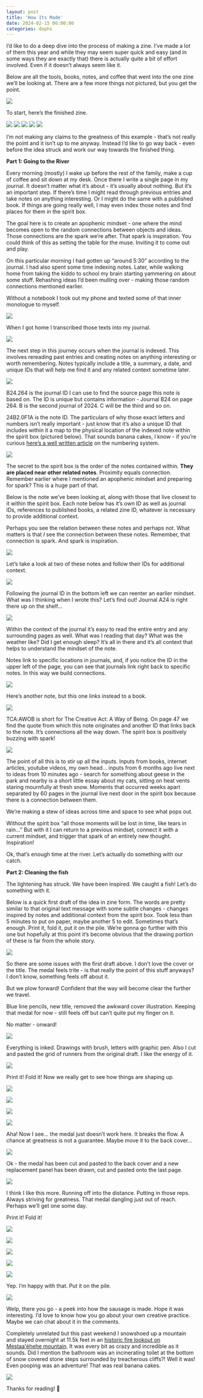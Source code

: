 ```yaml
---
layout: post
title: 'How Its Made'
date: 2024-02-15 06:00:00
categories: dophs
---
```


I’d like to do a deep dive into the process of making a zine. I’ve made a lot of them this year and while they may seem super quick and easy (and in some ways they are exactly that) there is actually quite a bit of effort involved. Even if it doesn’t always seem like it.

Below are all the tools, books, notes, and coffee that went into the one zine we’ll be looking at. There are a few more things not pictured, but you get the point.


![](https://substack-post-media.s3.amazonaws.com/public/images/782d445b-a35d-4100-ac50-30e89745a044_1500x1125.jpeg)



To start, here’s the finished zine.


![](https://substack-post-media.s3.amazonaws.com/public/images/c3be2a68-d841-4f29-b726-50e983d7768c_1500x1232.jpeg)
![](https://substack-post-media.s3.amazonaws.com/public/images/5aed8f01-dc13-4378-8555-77145ce144cb_1500x1209.jpeg)
![](https://substack-post-media.s3.amazonaws.com/public/images/2c98a9b3-f71c-49c4-826f-b914809e29f2_1500x1192.jpeg)
![](https://substack-post-media.s3.amazonaws.com/public/images/a04edce6-db9f-4dc5-9bab-2f15907ac110_1500x1240.jpeg)
![](https://substack-post-media.s3.amazonaws.com/public/images/7a64d5c7-8d4c-49e7-b3d4-ec304a671441_1500x1236.jpeg)

I’m not making any claims to the greatness of this example - that’s not really the point and it isn’t up to me anyway. Instead I’d like to go way back - even before the idea struck and work our way towards the finished thing.


**Part 1: Going to the River**

Every morning (mostly) I wake up before the rest of the family, make a cup of coffee and sit down at my desk. Once there I write a single page in my journal. It doesn’t matter what it’s about - it’s usually about nothing. But it’s an important step. If there’s time I might read through previous entries and take notes on anything interesting. Or I might do the same with a published book. If things are going really well, I may even index those notes and find places for them in the spirit box.

The goal here is to create an apophenic mindset - one where the mind becomes open to the random connections between objects and ideas. Those connections are the spark we’re after. That spark is inspiration. You could think of this as setting the table for the muse. Inviting it to come out and play.

On this particular morning I had gotten up “around 5:30” according to the journal. I had also spent some time indexing notes. Later, while walking home from taking the kiddo to school my brain starting yammering on about some stuff. Rehashing ideas I’d been mulling over - making those random connections mentioned earlier.

Without a notebook I took out my phone and texted some of that inner monologue to myself.


![](https://substack-post-media.s3.amazonaws.com/public/images/8d9d4cee-b5e7-4f08-9df6-8ab27c1e65fb_1125x2060.jpeg)

When I got home I transcribed those texts into my journal.


![](https://substack-post-media.s3.amazonaws.com/public/images/879ff400-c362-41c3-8c53-7edec613a6fa_1500x1992.jpeg)

The next step in this journey occurs when the journal is indexed. This involves rereading past entries and creating notes on anything interesting or worth remembering. Notes typically include a title, a summary, a date, and unique IDs that will help me find it and any related context sometime later.


![](https://substack-post-media.s3.amazonaws.com/public/images/578ee2f3-1512-47e7-9712-eb63f79cf348_1500x1166.jpeg)

B24.264 is the journal ID I can use to find the source page this note is based on. The ID is unique but contains information - Journal B24 on page 264. B is the second journal of 2024. C will be the third and so on.

24B2.0F1A is the note ID. The particulars of why those exact letters and numbers isn’t really important - just know that it’s also a unique ID that includes within it a map to the physical location of the indexed note within the spirit box (pictured below). That sounds banana cakes, I know - if you’re curious [here’s a well written article](https://writing.bobdoto.computer/how-to-use-folgezettel-in-your-zettelkasten-everything-you-need-to-know-to-get-started/) on the numbering system.


![](https://substack-post-media.s3.amazonaws.com/public/images/42843d7a-9adc-4ab6-a3af-2b10a318fb4e_1500x1542.jpeg)

The secret to the spirit box is the order of the notes contained within. **They are placed near other related notes**. Proximity equals connection. Remember earlier where I mentioned an apophenic mindset and preparing for spark? This is a huge part of that.

Below is the note we’ve been looking at, along with those that live closest to it within the spirit box. Each note below has it’s own ID as well as journal IDs, references to published books, a related zine ID, whatever is necessary to provide additional context.

Perhaps you see the relation between these notes and perhaps not. What matters is that _I_ see the connection between these notes. Remember, that connection is spark. And spark is inspiration.


![](https://substack-post-media.s3.amazonaws.com/public/images/3c2ae093-643d-4beb-96ad-6ffd6ab008c4_1500x1405.jpeg)

Let’s take a look at two of these notes and follow their IDs for additional context.


![](https://substack-post-media.s3.amazonaws.com/public/images/9d88281a-2768-4c0b-968b-01eecb852c8b_1500x1184.jpeg)


Following the journal ID in the bottom left we can reenter an earlier mindset. What was I thinking when I wrote this? Let’s find out! Journal A24 is right there up on the shelf…

![](https://substack-post-media.s3.amazonaws.com/public/images/22389b64-b235-4686-983a-8e9d0575d293_1500x1125.jpeg)


Within the context of the journal it’s easy to read the entire entry and any surrounding pages as well. What was I reading that day? What was the weather like? Did I get enough sleep? It’s all in there and it’s all context that helps to understand the mindset of the note.

Notes link to specific locations in journals, and, if you notice the ID in the upper left of the page, you can see that journals link right back to specific notes. In this way we build connections.

![](https://substack-post-media.s3.amazonaws.com/public/images/0ef5eb13-3eca-4de4-bce2-b476b4ac366b_1500x1992.jpeg)

Here’s another note, but this one links instead to a book.

![](https://substack-post-media.s3.amazonaws.com/public/images/ae0da61c-bafb-431c-be6e-d9505220a4a2_1500x1170.jpeg)

TCA:AWOB is short for The Creative Act: A Way of Being. On page 47 we find the quote from which this note originates and another ID that links back to the note. It’s connections all the way down. The spirit box is positively buzzing with spark!

![](https://substack-post-media.s3.amazonaws.com/public/images/fd70b799-46bd-4864-8c64-1255f80e7c22_1500x2168.jpeg)

The point of all this is to stir up all the inputs. Inputs from books, internet articles, youtube videos, my own head… inputs from 6 months ago live next to ideas from 10 minutes ago - search for something about geese in the park and nearby is a short little essay about my cats, sitting on heat vents staring mournfully at fresh snow. Moments that occurred weeks apart separated by 60 pages in the journal live next door in the spirit box because there is a connection between them.

We’re making a stew of ideas across time and space to see what pops out.

Without the spirit box “all those moments will be lost in time, like tears in rain...” But with it I can return to a previous mindset, connect it with a current mindset, and trigger that spark of an entirely new thought. Inspiration!

Ok, that’s enough time at the river. Let’s actually do something with our catch.

**Part 2: Cleaning the fish**

The lightening has struck. We have been inspired. We caught a fish! Let’s do something with it.

Below is a quick first draft of the idea in zine form. The words are pretty similar to that original text message with some subtle changes - changes inspired by notes and additional context from the spirit box. Took less than 5 minutes to put on paper, maybe another 5 to edit. Sometimes that’s enough. Print it, fold it, put it on the pile. We’re gonna go further with this one but hopefully at this point it’s become obvious that the drawing portion of these is far from the whole story.

![](https://substack-post-media.s3.amazonaws.com/public/images/cfd2ceec-f0a0-4604-a7cd-87e4b5a7b318_1500x1173.jpeg)

So there are some issues with the first draft above. I don’t love the cover or the title. The medal feels trite - is that really the point of this stuff anyways? I don’t know, something feels off about it.

But we plow forward! Confident that the way will become clear the further we travel.

Blue line pencils, new title, removed the awkward cover illustration. Keeping that medal for now - still feels off but can’t quite put my finger on it.

No matter - onward!

![](https://substack-post-media.s3.amazonaws.com/public/images/9effe4c4-27ca-4610-aaab-e5b954b1c04b_1500x1137.jpeg)

Everything is inked. Drawings with brush, letters with graphic pen. Also I cut and pasted the grid of runners from the original draft. I like the energy of it.

![](https://substack-post-media.s3.amazonaws.com/public/images/0a165809-aeec-4e9e-9665-08d1cfde7871_1500x1137.jpeg)

Print it! Fold it! Now we really get to see how things are shaping up.

![](https://substack-post-media.s3.amazonaws.com/public/images/d9db8588-ca51-4c04-b0ad-f32cdd5dea40_1500x1192.jpeg)

![](https://substack-post-media.s3.amazonaws.com/public/images/e7272aed-00c0-4a26-981e-6b261da1e6e3_1500x1222.jpeg)

![](https://substack-post-media.s3.amazonaws.com/public/images/f04de143-b650-4c1d-887c-235399628f59_1500x1211.jpeg)

![](https://substack-post-media.s3.amazonaws.com/public/images/b470e791-ef98-4410-af27-4a8ca6e6f7ea_1500x1220.jpeg)

Aha! Now I see… the medal just doesn’t work here. It breaks the flow. A chance at greatness is not a guarantee. Maybe move it to the back cover…

![](https://substack-post-media.s3.amazonaws.com/public/images/c6b6b459-1c1d-4e11-a973-3476308a81b5_1500x1173.jpeg)

Ok - the medal has been cut and pasted to the back cover and a new replacement panel has been drawn, cut and pasted onto the last page.

![](https://substack-post-media.s3.amazonaws.com/public/images/ad237b72-3431-4d39-9c43-88406d31f13a_1500x1131.jpeg)

I think I like this more. Running off into the distance. Putting in those reps. Always striving for greatness. That medal dangling just out of reach. Perhaps we’ll get one some day.

Print it! Fold it!

![](https://substack-post-media.s3.amazonaws.com/public/images/de6d0de5-60c2-4cf3-82fc-8a508f9735fa_1500x1232.jpeg)

![](https://substack-post-media.s3.amazonaws.com/public/images/7a2f439e-3ee3-4810-bcf0-6e8ea3b4b732_1500x1209.jpeg)

![](https://substack-post-media.s3.amazonaws.com/public/images/6fb584eb-556a-4a8e-96e5-32290be3b542_1500x1192.jpeg)

![](https://substack-post-media.s3.amazonaws.com/public/images/3352f6cf-d648-4b7e-b9dc-f9ce7a8d9412_1500x1240.jpeg)

![](https://substack-post-media.s3.amazonaws.com/public/images/22b44770-08fc-4972-b1d3-797897430e31_1500x1236.jpeg)

Yep. I’m happy with that. Put it on the pile.

![](https://substack-post-media.s3.amazonaws.com/public/images/301d5760-70fb-4f75-be2e-edc61e0db478_1500x2000.jpeg)

Welp, there you go - a peek into how the sausage is made. Hope it was interesting. I’d love to know how you go about your own creative practice. Maybe we can chat about it in the comments.

Completely unrelated but this past weekend I snowshoed up a mountain and stayed overnight at 11.5k feet in an [historic fire lookout on Mestaa'ėhehe mountain](https://www.recreation.gov/camping/campgrounds/234792). It was every bit as crazy and incredible as it sounds. Did I mention the bathroom was an incinerating toilet at the bottom of snow covered stone steps surrounded by treacherous cliffs?! Well it was! Even pooping was an adventure! That was real banana cakes.

![](https://substack-post-media.s3.amazonaws.com/public/images/959f9f94-d22e-4efe-981f-97c2cc836f45_1500x1125.jpeg)

Thanks for reading! 🙌
